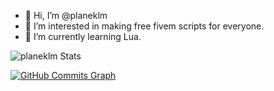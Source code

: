 - 👋 Hi, I’m @planeklm
- 👀 I’m interested in making free fivem scripts for everyone.
- 🌱 I’m currently learning Lua.

![planeklm Stats](https://github-readme-stats.vercel.app/api?username=planeklm&bg_color=25,F2709C,FF9472&text_color=ffffff&title_color=ffffff)

<a href="http://www.github.com/planeklm"><img src="https://activity-graph.herokuapp.com/graph?username=planeklm&bg_color=1c1917&color=64748b&line=ff9472&point=64748b&area_color=1c1917&area=true&hide_border=true&custom_title=GitHub%20Commits%20Graph" alt="GitHub Commits Graph" /></a>

<!---
planeklm/planeklm is a ✨ special ✨ repository because its `README.md` (this file) appears on your GitHub profile.
You can click the Preview link to take a look at your changes.
--->
